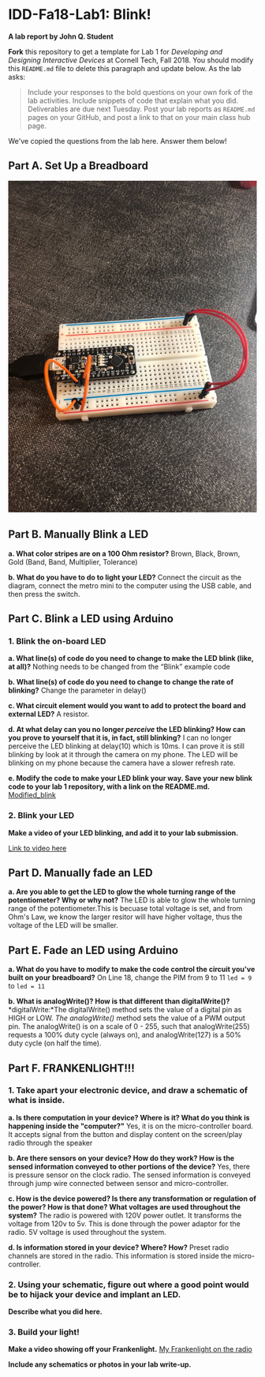 # IDD-Fa18-Lab1: Blink!

**A lab report by John Q. Student**

**Fork** this repository to get a template for Lab 1 for *Developing and Designing Interactive Devices* at Cornell Tech, Fall 2018. You should modify this `README.md` file to delete this paragraph and update below. As the lab asks:

> Include your responses to the bold questions on your own fork of the lab activities. Include snippets of code that explain what you did. Deliverables are due next Tuesday. Post your lab reports as `README.md` pages on your GitHub, and post a link to that on your main class hub page.

We've copied the questions from the lab here. Answer them below!

## Part A. Set Up a Breadboard

![Image1](https://github.com/ZhenweiZhang1995/IDD-Fa18-Lab1/blob/master/image1.jpg)


## Part B. Manually Blink a LED

**a. What color stripes are on a 100 Ohm resistor?** 
Brown, Black, Brown, Gold
(Band, Band, Multiplier, Tolerance)
 
**b. What do you have to do to light your LED?** 
Connect the circuit as the diagram, connect the metro mini to the computer using the USB cable, and then press the switch.


## Part C. Blink a LED using Arduino

### 1. Blink the on-board LED

**a. What line(s) of code do you need to change to make the LED blink (like, at all)?** 
Nothing needs to be changed from the “Blink” example code

**b. What line(s) of code do you need to change to change the rate of blinking?** 
Change the parameter in delay()

**c. What circuit element would you want to add to protect the board and external LED?** 
A resistor.
 
**d. At what delay can you no longer *perceive* the LED blinking? How can you prove to yourself that it is, in fact, still blinking?** 
 I can no longer perceive the LED blinking at delay(10) which is 10ms. I can prove it is still blinking by look at it through the camera on my phone. The LED will be blinking on my phone because the camera have a slower refresh rate.

**e. Modify the code to make your LED blink your way. Save your new blink code to your lab 1 repository, with a link on the README.md.** 
[Modified_blink](https://github.com/ZhenweiZhang1995/IDD-Fa18-Lab1/blob/master/Blink_modified.ino)


### 2. Blink your LED

**Make a video of your LED blinking, and add it to your lab submission.** 

[Link to video here](https://youtu.be/6gIY8t9rgQg)


## Part D. Manually fade an LED

**a. Are you able to get the LED to glow the whole turning range of the potentiometer? Why or why not?** 
The LED is able to glow the whole turning range of the potentiometer.This is becuase total voltage is set, and from Ohm's Law, we know the larger resitor will have higher voltage, thus the voltage of the LED will be smaller.

## Part E. Fade an LED using Arduino

**a. What do you have to modify to make the code control the circuit you've built on your breadboard?** 
On Line 18, change the PIM from 9 to 11
`led = 9`  to `led = 11`

**b. What is analogWrite()? How is that different than digitalWrite()?** 
*digitalWrite:*The digitalWrite() method sets the value of a digital pin as HIGH or LOW.
*The analogWrite()* method sets the value of a PWM output pin. The analogWrite() is on a scale of 0 - 255, such that analogWrite(255) requests a 100% duty cycle (always on), and analogWrite(127) is a 50% duty cycle (on half the time).


## Part F. FRANKENLIGHT!!!

### 1. Take apart your electronic device, and draw a schematic of what is inside. 

**a. Is there computation in your device? Where is it? What do you think is happening inside the "computer?"** 
Yes, it is on the micro-controller board. It accepts signal from the button and display content on the screen/play radio through the speaker

**b. Are there sensors on your device? How do they work? How is the sensed information conveyed to other portions of the device?** 
Yes, there is pressure sensor on the clock radio. The sensed information is conveyed through jump wire connected between sensor and micro-controller.

**c. How is the device powered? Is there any transformation or regulation of the power? How is that done? What voltages are used throughout the system?** 
The radio is powered with 120V power outlet. It transforms the voltage from 120v to 5v. This is done through the power adaptor for the radio. 5V voltage is used throughout the system.

**d. Is information stored in your device? Where? How?** 
Preset radio channels are stored in the radio. This information is stored inside the micro-controller.

### 2. Using your schematic, figure out where a good point would be to hijack your device and implant an LED.

**Describe what you did here.**

### 3. Build your light!

**Make a video showing off your Frankenlight.** 
[My Frankenlight on the radio](https://youtu.be/modgPDKQcg8)

**Include any schematics or photos in your lab write-up.**
